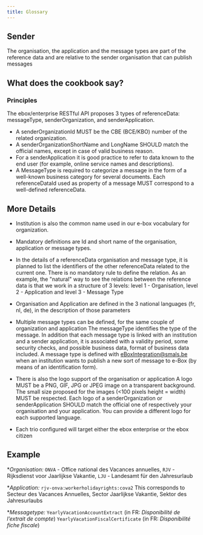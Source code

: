 ```yaml
---
title: Glossary
---
```


## Sender
The organisation, the application and the message types are part of the reference data and are relative to the sender organisation that can publish messages

## What does the cookbook say?
### Principles
The ebox/enterprise RESTful API proposes 3 types of referenceData: messageType, senderOrganization, and senderApplication.
+ A senderOrganizationId MUST be the CBE (BCE/KBO) number of the related organization.
+ A senderOrganizationShortName and LongName SHOULD match the official names, except in case of valid business reason.
+ For a senderApplication it is good practice to refer to data known to the end user (for example, online service names and descriptions).
+ A MessageType is required to categorize a message in the form of a well-known business category for several documents.
Each referenceDataId used as property of a message MUST correspond to a well-defined referenceData.

## More Details

+ Institution is also the common name used in our e-box vocabulary for organization. 

+ Mandatory definitions are Id and short name of the organisation, application or message types.

+ In the details of a referenceData organisation and message type, it is planned to list the identifiers of the other referenceData related to the current one. 
There is no mandatory rule to define the relation. 
As an example, the "natural" way to see the relations between the reference data is that we work in a structure of 3 levels: level 1 - Organisation, level 2 - Application and level 3 - Message Type

+ Organisation and Application are defined in the 3 national languages (fr, nl, de), in the description of those parameters

+ Multiple message types can be defined, for the same couple of organization and application
The messageType identifies the type of the message. 
In addition that each message type is linked with an institution and a sender application, it is associated with a validity period, some security checks, and possible business data, format of business data included.
A message type is defined with [eBoxIntegration@smals.be](mailto:eBoxIntegration@smals.be) when an institution wants to publish a new sort of message to e-Box (by means of an identification form). 

+ There is also the logo support of the organisation or application
A logo MUST be a PNG, GIF, JPG or JPEG image on a transparent background. The small size proposed for the images (<100 pixels height = width) MUST be respected.
Each logo of a senderOrganization or senderApplication SHOULD match the official one of respectively your organisation and your application.
You can provide a different logo for each supported language.

+ Each trio configured will target either the ebox enterprise or the ebox citizen

## Example 
*_Organisation:_ 
  `ONVA` - Office national des Vacances annuelles, 
  `RJV` - Rijksdienst voor Jaarlijkse Vakantie,
  `LJU` - Landesamt für den Jahresurlaub

*_Application:_
  `rjv-onva:workerholidayrights:cova2`
  This corresponds to Secteur des Vacances Annuelles, Sector Jaarlijkse Vakantie, Sektor des Jahresurlaubs

*_Messagetype:_
  `YearlyVacationAccountExtract` (in FR: *Disponibilité de l’extrait de compte*)
  `YearlyVacationFiscalCertificate` (in FR: *Disponibilité fiche fiscale*)
